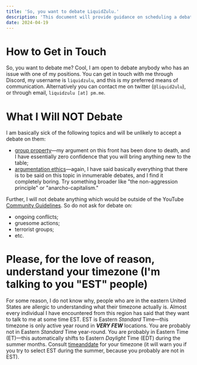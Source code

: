 ```yaml
---
title: 'So, you want to debate LiquidZulu.'
description: 'This document will provide guidance on scheduling a debate with me.'
date: 2024-04-19
---
```


# How to Get in Touch

So, you want to debate me? Cool, I am open to debate anybody who has an issue with one of my positions. You can get in touch with me through Discord, my username is `liquidzulu`, and this is my preferred means of communication. Alternatively you can contact me on twitter (`@liquid2ulu`), or through email, `liquidzulu [at] pm.me`.

# What I Will NOT Debate

I am basically sick of the following topics and will be unlikely to accept a debate on them:

-   [group property](http://liquidzulu.github.io/homesteading-and-property-rights#on-the-impossibility-of-group-ownership)&#x2014;my argument on this front has been done to death, and I have essentially zero confidence that you will bring anything new to the table;
-   [argumentation ethics](https://liquidzulu.github.io/the-nap/#the-argument-from-argument)&#x2014;again, I have said basically everything that there is to be said on this topic in innumerable debates, and I find it completely boring. Try something broader like "the non-aggression principle" or "anarcho-capitalism."

Further, I will not debate anything which would be outside of the YouTube [Community Guidelines](https://www.youtube.com/howyoutubeworks/policies/community-guidelines/). So do not ask for debate on:

-   ongoing conflicts;
-   gruesome actions;
-   terrorist groups;
-   etc.

# Please, for the love of reason, understand your timezone (I'm talking to you "EST" people)

For some reason, I do not know why, people who are in the eastern United States are allergic to understanding what their timezone actually is. Almost every individual I have encountered from this region has said that they want to talk to me at some time EST. EST is Eastern _Standard_ Time&#x2014;this timezone is only active year round in **_VERY FEW_** locations. You are probably not in Eastern _Standard_ Time year-round. You are probably in Eastern Time (ET)&#x2014;this automatically shifts to Eastern _Daylight_ Time (EDT) during the summer months. Consult [timeanddate](https://www.timeanddate.com/worldclock/converter.html) for your timezone (it will warn you if you try to select EST during the summer, because you probably are not in EST).
